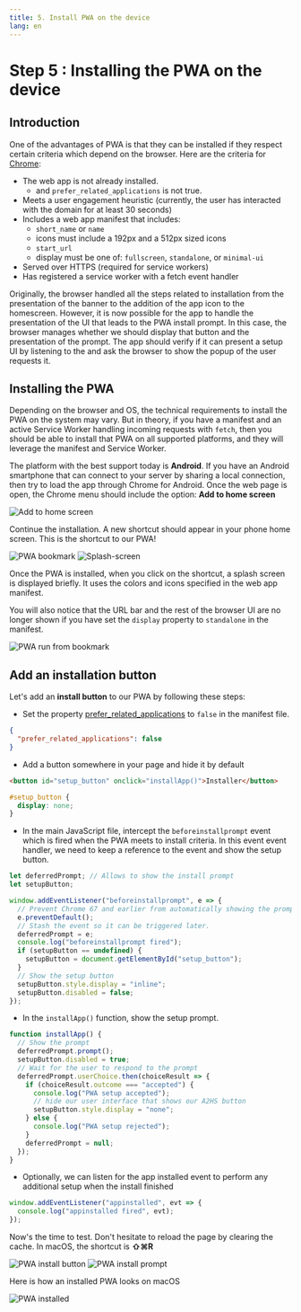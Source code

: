 ```yaml
---
title: 5. Install PWA on the device
lang: en
---
```


# Step 5 : Installing the PWA on the device

## Introduction

One of the advantages of PWA is that they can be installed if they respect certain criteria which depend on the browser. Here are the criteria for [Chrome](https://developers.google.com/web/fundamentals/app-install-banners/#criteria):

- The web app is not already installed.
  - and `prefer_related_applications` is not true.
- Meets a user engagement heuristic (currently, the user has interacted with the domain for at least 30 seconds)
- Includes a web app manifest that includes:
  - `short_name` or `name`
  - icons must include a 192px and a 512px sized icons
  - `start_url`
  - display must be one of: `fullscreen`, `standalone`, or `minimal-ui`
- Served over HTTPS (required for service workers)
- Has registered a service worker with a fetch event handler

Originally, the browser handled all the steps related to installation from the presentation of the banner to the addition of the app icon to the homescreen. However, it is now possible for the app to handle the presentation of the UI that leads to the PWA install prompt. In this case, the browser manages whether we should display that button and the presentation of the prompt. The app should verify if it can present a setup UI by listening to the and ask the browser to show the popup of the user requests it.

## Installing the PWA

Depending on the browser and OS, the technical requirements to install the PWA on the system may vary. But in theory, if you have a manifest and an active Service Worker handling incoming requests with `fetch`, then you should be able to install that PWA on all supported platforms, and they will leverage the manifest and Service Worker.

The platform with the best support today is **Android**. If you have an Android smartphone that can connect to your server by sharing a local connection, then try to load the app through Chrome for Android. Once the web page is open, the Chrome menu should include the option: **Add to home screen**

![Add to home screen](./readme_assets/pwa_install_menu.jpg)

Continue the installation. A new shortcut should appear in your phone home screen. This is the shortcut to our PWA!

![PWA bookmark](./readme_assets/pwa_install.jpg)
![Splash-screen](./readme_assets/splash-screen.jpg)

Once the PWA is installed, when you click on the shortcut, a splash screen is displayed briefly. It uses the colors and icons specified in the web app manifest.

You will also notice that the URL bar and the rest of the browser UI are no longer shown if you have set the `display` property to `standalone` in the manifest.

![PWA run from bookmark](./readme_assets/pwa-fullscreen.jpg)

## Add an installation button

Let's add an **install button** to our PWA by following these steps:

- Set the property [prefer_related_applications](https://developers.google.com/web/fundamentals/app-install-banners/native#prefer_related_applications) to `false` in the manifest file.

```json
{
  "prefer_related_applications": false
}
```

- Add a button somewhere in your page and hide it by default

```html
<button id="setup_button" onclick="installApp()">Installer</button>
```

```css
#setup_button {
  display: none;
}
```

- In the main JavaScript file, intercept the `beforeinstallprompt` event which is fired when the PWA meets to install criteria. In this event event handler, we need to keep a reference to the event and show the setup button.

```js
let deferredPrompt; // Allows to show the install prompt
let setupButton;

window.addEventListener("beforeinstallprompt", e => {
  // Prevent Chrome 67 and earlier from automatically showing the prompt
  e.preventDefault();
  // Stash the event so it can be triggered later.
  deferredPrompt = e;
  console.log("beforeinstallprompt fired");
  if (setupButton == undefined) {
    setupButton = document.getElementById("setup_button");
  }
  // Show the setup button
  setupButton.style.display = "inline";
  setupButton.disabled = false;
});
```

- In the `installApp()` function, show the setup prompt.

```js
function installApp() {
  // Show the prompt
  deferredPrompt.prompt();
  setupButton.disabled = true;
  // Wait for the user to respond to the prompt
  deferredPrompt.userChoice.then(choiceResult => {
    if (choiceResult.outcome === "accepted") {
      console.log("PWA setup accepted");
      // hide our user interface that shows our A2HS button
      setupButton.style.display = "none";
    } else {
      console.log("PWA setup rejected");
    }
    deferredPrompt = null;
  });
}
```

- Optionally, we can listen for the app installed event to perform any additional setup when the install finished

```js
window.addEventListener("appinstalled", evt => {
  console.log("appinstalled fired", evt);
});
```

Now's the time to test. Don't hesitate to reload the page by clearing the cache. In macOS, the shortcut is **⇧⌘R**

![PWA install button](./readme_assets/pwa_setup_button.png)
![PWA install prompt](./readme_assets/pwa_setup_prompt.png)

Here is how an installed PWA looks on macOS

![PWA installed](./readme_assets/pwa_installed.png)
